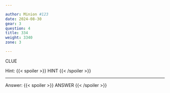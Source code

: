```yaml
---

author: Minion #123
date: 2024-08-30
gear: 3
question: 4
title: 334
weight: 3340
zone: 3

---
```


CLUE

Hint: {{< spoiler >}} HINT {{< /spoiler >}}

---

Answer: {{< spoiler >}} ANSWER {{< /spoiler >}}

